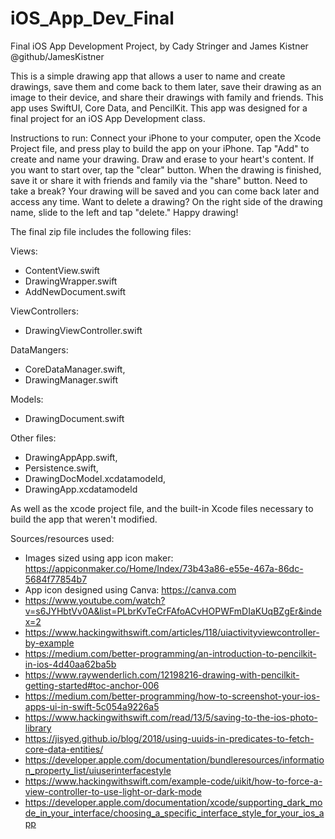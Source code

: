 # iOS_App_Dev_Final
Final iOS App Development Project, by Cady Stringer and James Kistner @github/JamesKistner

This is a simple drawing app that allows a user to name and create drawings, save them and come back to them later, save their drawing as an image to their device, and share their drawings with family and friends. This app uses SwiftUI, Core Data, and PencilKit. This app was designed for a final project for an iOS App Development class.

Instructions to run: Connect your iPhone to your computer, open the Xcode Project file, and press play to build the app on your iPhone. Tap "Add" to create and name your drawing. Draw and erase to your heart's content. If you want to start over, tap the "clear" button. When the drawing is finished, save it or share it with friends and family via the "share" button. Need to take a break? Your drawing will be saved and you can come back later and access any time. Want to delete a drawing? On the right side of the drawing name, slide to the left and tap "delete." Happy drawing!

The final zip file includes the following files:

Views:
- ContentView.swift
- DrawingWrapper.swift
- AddNewDocument.swift

ViewControllers:
- DrawingViewController.swift

DataMangers:
- CoreDataManager.swift,
- DrawingManager.swift

Models:
- DrawingDocument.swift

Other files:
- DrawingAppApp.swift,
- Persistence.swift,
- DrawingDocModel.xcdatamodeld,
- DrawingApp.xcdatamodeld

As well as the xcode project file, and the built-in Xcode files necessary to build the app that weren't modified.

Sources/resources used:

- Images sized using app icon maker: https://appiconmaker.co/Home/Index/73b43a86-e55e-467a-86dc-5684f77854b7
- App icon designed using Canva: https://canva.com
- https://www.youtube.com/watch?v=s6JYHbtVv0A&list=PLbrKvTeCrFAfoACvHOPWFmDIaKUqBZgEr&index=2
- https://www.hackingwithswift.com/articles/118/uiactivityviewcontroller-by-example
- https://medium.com/better-programming/an-introduction-to-pencilkit-in-ios-4d40aa62ba5b
- https://www.raywenderlich.com/12198216-drawing-with-pencilkit-getting-started#toc-anchor-006
- https://medium.com/better-programming/how-to-screenshot-your-ios-apps-ui-in-swift-5c054a9226a5
- https://www.hackingwithswift.com/read/13/5/saving-to-the-ios-photo-library
- https://jisyed.github.io/blog/2018/using-uuids-in-predicates-to-fetch-core-data-entities/
- https://developer.apple.com/documentation/bundleresources/information_property_list/uiuserinterfacestyle
- https://www.hackingwithswift.com/example-code/uikit/how-to-force-a-view-controller-to-use-light-or-dark-mode
- https://developer.apple.com/documentation/xcode/supporting_dark_mode_in_your_interface/choosing_a_specific_interface_style_for_your_ios_app

